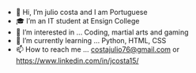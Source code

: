 - 👋 Hi, I’m julio costa and I am Portuguese 
- 🎓 I’m an IT student at Ensign College
- 👀 I’m interested in ... Coding, martial arts and gaming 
- 🌱 I’m currently learning ... Python, HTML, CSS
- 📫 How to reach me ... costajulio76@gmail.com or https://www.linkedin.com/in/jcosta15/

